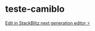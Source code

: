 # teste-camiblo

[Edit in StackBlitz next generation editor ⚡️](https://stackblitz.com/~/github.com/gabrielpaivadev/teste-camiblo)